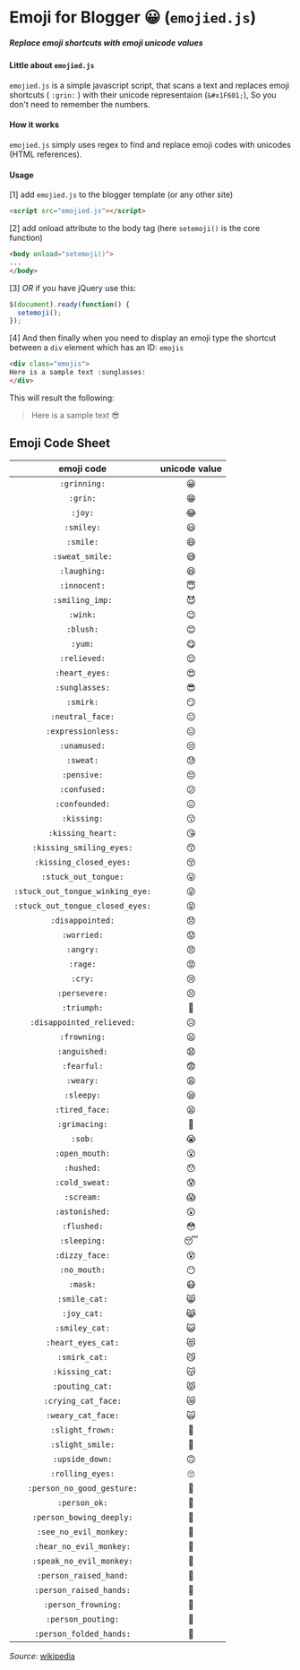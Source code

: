 # __Emoji__ for Blogger :grinning: (`emojied.js`)
##### Replace emoji shortcuts with emoji unicode values

#### Little about `emojied.js`
`emojied.js` is a simple javascript script, that scans a text and replaces emoji shortcuts ( `:grin:` ) with their unicode representaion (`&#x1F601;`), So you don't need to remember the numbers.

#### How it works
`emojied.js` simply uses regex to find and replace emoji codes with unicodes (HTML references).

#### Usage
[1] add `emojied.js` to the blogger template (or any other site)
```html
<script src="emojied.js"></script>
```
[2] add onload attribute to the body tag (here `setemoji()` is the core function)
```html
<body onload="setemoji()">
...
</body>
```
[3] _OR_ if you have jQuery use this:
```javascript
$(document).ready(function() {
  setemoji();
});
```
[4] And then finally when you need to display an emoji type the shortcut between a `div` element which has an ID: `emojis`
```html
<div class="emojis">
Here is a sample text :sunglasses:
</div>
```
This will result the following:

> Here is a sample text :sunglasses:

## Emoji Code Sheet


| emoji code | unicode value |
|:----------:|:-------------:|
|`:grinning:`|&#x1F600;|
|`:grin:`|&#x1F601;|
|`:joy:`|&#x1F602;|
|`:smiley:`|&#x1F603;|
|`:smile:`|&#x1F604;|
|`:sweat_smile:`|&#x1F605;|
|`:laughing:`|&#x1F606;|
|`:innocent:`|&#x1F607;|
|`:smiling_imp:`|&#x1F608;|
|`:wink:`|&#x1F609;|
|`:blush:`|&#x1F60A;|
|`:yum:`|&#x1F60B;|
|`:relieved:`|&#x1F60C;|
|`:heart_eyes:`|&#x1F60D;|
|`:sunglasses:`|&#x1F60E;|
|`:smirk:`|&#x1F60F;|
|`:neutral_face:`|&#x1F610;|
|`:expressionless:`|&#x1F611;|
|`:unamused:`|&#x1F612;|
|`:sweat:`|&#x1F613;|
|`:pensive:`|&#x1F614;|
|`:confused:`|&#x1F615;|
|`:confounded:`|&#x1F616;|
|`:kissing:`|&#x1F617;|
|`:kissing_heart:`|&#x1F618;|
|`:kissing_smiling_eyes:`|&#x1F619;|
|`:kissing_closed_eyes:`|&#x1F61A;|
|`:stuck_out_tongue:`|&#x1F61B;|
|`:stuck_out_tongue_winking_eye:`|&#x1F61C;|
|`:stuck_out_tongue_closed_eyes:`|&#x1F61D;|
|`:disappointed:`|&#x1F61E;|
|`:worried:`|&#x1F61F;|
|`:angry:`|&#x1F620;|
|`:rage:`|&#x1F621;|
|`:cry:`|&#x1F622;|
|`:persevere:`|&#x1F623;|
|`:triumph:`|&#x1F624;|
|`:disappointed_relieved:`|&#x1F625;|
|`:frowning:`|&#x1F626;|
|`:anguished:`|&#x1F627;|
|`:fearful:`|&#x1F628;|
|`:weary:`|&#x1F629;|
|`:sleepy:`|&#x1F62A;|
|`:tired_face:`|&#x1F62B;|
|`:grimacing:`|&#x1F62C;|
|`:sob:`|&#x1F62D;|
|`:open_mouth:`|&#x1F62E;|
|`:hushed:`|&#x1F62F;|
|`:cold_sweat:`|&#x1F630;|
|`:scream:`|&#x1F631;|
|`:astonished:`|&#x1F632;|
|`:flushed:`|&#x1F633;|
|`:sleeping:`|&#x1F634;|
|`:dizzy_face:`|&#x1F635;|
|`:no_mouth:`|&#x1F636;|
|`:mask:`|&#x1F637;|
|`:smile_cat:`|&#x1F638;|
|`:joy_cat:`|&#x1F639;|
|`:smiley_cat:`|&#x1F63A;|
|`:heart_eyes_cat:`|&#x1F63B;|
|`:smirk_cat:`|&#x1F63C;|
|`:kissing_cat:`|&#x1F63D;|
|`:pouting_cat:`|&#x1F63E;|
|`:crying_cat_face:`|&#x1F63F;|
|`:weary_cat_face:`|&#x1F640;|
|`:slight_frown:`|&#x1F641;|
|`:slight_smile:`|&#x1F642;|
|`:upside_down:`|&#x1F643;|
|`:rolling_eyes:`|&#x1F644;|
|`:person_no_good_gesture:`|&#x1F645;|
|`:person_ok:`|&#x1F646;|
|`:person_bowing_deeply:`|&#x1F647;|
|`:see_no_evil_monkey:`|&#x1F648;|
|`:hear_no_evil_monkey:`|&#x1F649;|
|`:speak_no_evil_monkey:`|&#x1F64A;|
|`:person_raised_hand:`|&#x1F64B;|
|`:person_raised_hands:`|&#x1F64C;|
|`:person_frowning:`|&#x1F64D;|
|`:person_pouting:`|&#x1F64E;|
|`:person_folded_hands:`|&#x1F64F;|

*Source*: [wikipedia](https://en.wikipedia.org/wiki/Emoticons_(Unicode_block))  

